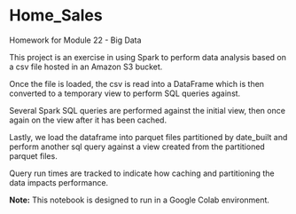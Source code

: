 # Home_Sales
Homework for Module 22 - Big Data


This project is an exercise in using Spark to perform data analysis based on a csv file hosted in an Amazon S3 bucket.

Once the file is loaded, the csv is read into a DataFrame which is then converted to a temporary view to perform SQL queries against.

Several Spark SQL queries are performed against the initial view, then once again on the view after it has been cached.

Lastly, we load the dataframe into parquet files partitioned by date_built and perform another sql query against a view created from the partitioned parquet files.

Query run times are tracked to indicate how caching and partitioning the data impacts performance.

**Note:** This notebook is designed to run in a Google Colab environment.